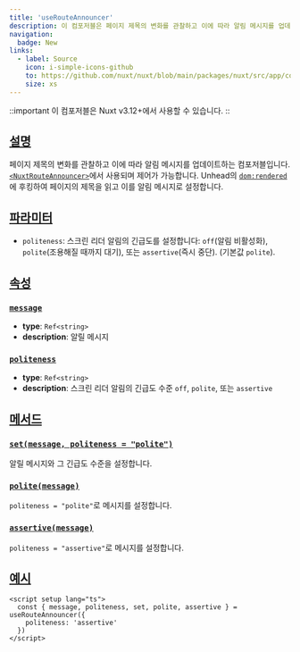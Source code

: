 ```yaml
---
title: 'useRouteAnnouncer'
description: 이 컴포저블은 페이지 제목의 변화를 관찰하고 이에 따라 알림 메시지를 업데이트합니다.
navigation:
  badge: New
links:
  - label: Source
    icon: i-simple-icons-github
    to: https://github.com/nuxt/nuxt/blob/main/packages/nuxt/src/app/composables/route-announcer.ts
    size: xs
---
```


::important
이 컴포저블은 Nuxt v3.12+에서 사용할 수 있습니다.
::

## [설명](#description)

페이지 제목의 변화를 관찰하고 이에 따라 알림 메시지를 업데이트하는 컴포저블입니다. [`<NuxtRouteAnnouncer>`](/docs/api/components/nuxt-route-announcer)에서 사용되며 제어가 가능합니다.
Unhead의 [`dom:rendered`](https://unhead.unjs.io/docs/typescript/head/api/hooks/dom-rendered)에 후킹하여 페이지의 제목을 읽고 이를 알림 메시지로 설정합니다.

## [파라미터](#parameters)

- `politeness`: 스크린 리더 알림의 긴급도를 설정합니다: `off`(알림 비활성화), `polite`(조용해질 때까지 대기), 또는 `assertive`(즉시 중단). (기본값 `polite`).

## [속성](#properties)

### [`message`](#message)

- **type**: `Ref<string>`
- **description**: 알릴 메시지

### [`politeness`](#politeness)

- **type**: `Ref<string>`
- **description**: 스크린 리더 알림의 긴급도 수준 `off`, `polite`, 또는 `assertive`

## [메서드](#methods)

### [`set(message, politeness = "polite")`](#setmessage-politeness-polite)

알릴 메시지와 그 긴급도 수준을 설정합니다.

### [`polite(message)`](#politemessage)

`politeness = "polite"`로 메시지를 설정합니다.

### [`assertive(message)`](#assertivemessage)

`politeness = "assertive"`로 메시지를 설정합니다.

## [예시](#example)

```vue [pages/index.vue]
<script setup lang="ts">
  const { message, politeness, set, polite, assertive } = useRouteAnnouncer({
    politeness: 'assertive'
  })
</script>
```
